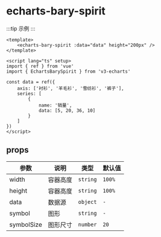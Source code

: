 <script lang="ts" setup>
import EchartsBarySpirit from '@/echarts/bary/echarts-bary-spirit.vue'
</script>

# echarts-bary-spirit

:::tip 示例
<echarts-bary-spirit />
:::

```vue
<template>
    <echarts-bary-spirit :data="data" height="200px" />
</template>

<script lang="ts" setup>
import { ref } from 'vue'
import { EchartsBarySpirit } from 'v3-echarts'

const data = ref({
    axis: ['衬衫', '羊毛衫', '雪纺衫', '裤子'],
    series: [
        {
            name: '销量',
            data: [5, 20, 36, 10]
        }
    ]
})
</script>
```

## props

| 参数       | 说明     | 类型     | 默认值 |
| ---------- | -------- | -------- | ------ |
| width      | 容器高度 | `string` | `100%` |
| height     | 容器高度 | `string` | `100%` |
| data       | 数据源   | `object` | `-`    |
| symbol     | 图形     | `string` | `-`    |
| symbolSize | 图形尺寸 | `number` | `20`   |
